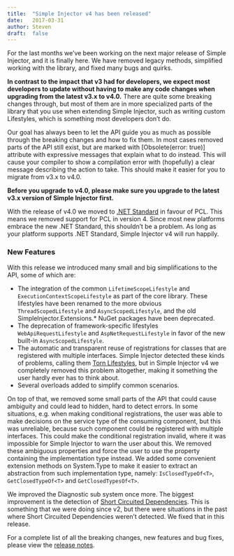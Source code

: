 ```yaml
---
title:	"Simple Injector v4 has been released"
date:	2017-03-31
author: Steven
draft:	false
---
```


For the last months we’ve been working on the next major release of Simple Injector, and it is finally here. We have removed legacy methods, simplified working with the library, and fixed many bugs and quirks.

**In contrast to the impact that v3 had for developers, we expect most developers to update without having to make any code changes when upgrading from the latest v3.x to v4.0.** There are quite some breaking changes through, but most of them are in more specialized parts of the library that you use when extending Simple Injector, such as writing custom Lifestyles, which is something most developers don’t do.

Our goal has always been to let the API guide you as much as possible through the breaking changes and how to fix them. In most cases removed parts of the API still exist, but are marked with [Obsolete(error: true)] attribute with expressive messages that explain what to do instead. This will cause your compiler to show a compilation error with (hopefully) a clear message describing the action to take. This should make it easier for you to migrate from v3.x to v4.0.

**Before you upgrade to v4.0, please make sure you upgrade to the latest v3.x version of Simple Injector first.**

With the release of v4.0 we moved to [.NET Standard](https://blogs.msdn.microsoft.com/dotnet/2016/09/26/introducing-net-standard/) in favour of PCL. This means we removed support for PCL in version 4. Since most new platforms embrace the new .NET Standard, this shouldn’t be a problem. As long as your platform supports .NET Standard, Simple Injector v4 will run happily.

### New Features

With this release we introduced many small and big simplifications to the API, some of which are:

* The integration of the common `LifetimeScopeLifestyle` and `ExecutionContextScopeLifestyle` as part of the core library. These lifestyles have been renamed to the more obvious `ThreadScopedLifestyle` and `AsyncScopedLifestyle`, and the old SimpleInjector.Extensions.* NuGet packages have been deprecated.
* The deprecation of framework-specific lifestyles `WebApiRequestLifestyle` and `AspNetRequestLifestyle` in favor of the new built-in `AsyncScopedLifestyle`.
* The automatic and transparent reuse of registrations for classes that are registered with multiple interfaces. Simple Injector detected these kinds of problems, calling them [Torn Lifestyles](https://simpleinjector.org/diatl), but in Simple Injector v4 we completely removed this problem altogether, making it something the user hardly ever has to think about.
* Several overloads added to simplify common scenarios.

On top of that, we removed some small parts of the API that could cause ambiguity and could lead to hidden, hard to detect errors. In some situations, e.g. when making conditional registrations, the user was able to make decisions on the service type of the consuming component, but this was unreliable, because such component could be registered with multiple interfaces. This could make the conditional registration invalid, where it was impossible for Simple Injector to warn the user about this. We removed these ambiguous properties and force the user to use the property containing the implementation type instead. We added some convenient extension methods on System.Type to make it easier to extract an abstraction from such implementation type, namely: `IsClosedTypeOf<T>`, `GetClosedTypeOf<T>` and `GetClosedTypesOf<T>`.

We improved the Diagnostic sub system once more. The biggest improvement is the detection of [Short Circuited Dependencies](https://simpleinjector.org/diasc). This is something that we were doing since v2, but there were situations in the past where Short Circuited Dependencies weren’t detected. We fixed that in this release.

For a complete list of all the breaking changes, new features and bug fixes, please view the [release notes](https://github.com/simpleinjector/SimpleInjector/releases/tag/v4.0).